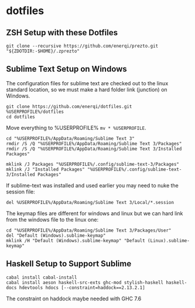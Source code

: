 dotfiles
========

ZSH Setup with these Dotfiles
----------------------------------------------
```
git clone --recursive https://github.com/enerqi/prezto.git "${ZDOTDIR:-$HOME}/.zprezto"
```

Sublime Text Setup on Windows
------------------------------

The configuration files for sublime text are checked out to the linux standard location, so we must make a hard folder link (junction) on Windows.

```
git clone https://github.com/enerqi/dotfiles.git %USERPROFILE%/dotfiles
cd dotfiles
```
Move everything to %USERPROFILE% `mv * %USERPROFILE`.
```
cd "%USERPROFILE%/AppData/Roaming/Sublime Text 3"
rmdir /S /Q "%USERPROFILE%/AppData/Roaming/Sublime Text 3/Packages"
rmdir /S /Q "%USERPROFILE%/AppData/Roaming/Sublime Text 3/Installed Packages"

mklink /J Packages "%USERPROFILE%/.config/sublime-text-3/Packages"
mklink /J "Installed Packages" "%USERPROFILE%/.config/sublime-text-3/Installed Packages"
```

If sublime-text was installed and used earlier you may need to nuke the session file:

`del %USERPROFILE%/AppData/Roaming/Sublime Text 3/Local/*.session`

The keymap files are different for windows and linux but we can hard link from the windows file to the linux one:
```
cd "%USERPROFILE%/AppData/Roaming/Sublime Text 3/Packages/User"
del "Default (Windows).sublime-keymap"
mklink /H "Default (Windows).sublime-keymap" "Default (Linux).sublime-keymap"
```

Haskell Setup to Support Sublime
---------------------------------

```
cabal install cabal-install
cabal install aeson haskell-src-exts ghc-mod stylish-haskell haskell-docs hdevtools hdocs [--constraint=haddock==2.13.2.1]
```

The constraint on haddock maybe needed with GHC 7.6
